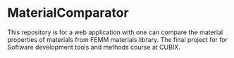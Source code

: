# MaterialComparator
This repository is for a web application with one can compare the material properties of materials from FEMM materials library.  The final project for for Software development tools and methods course at CUBIX.
